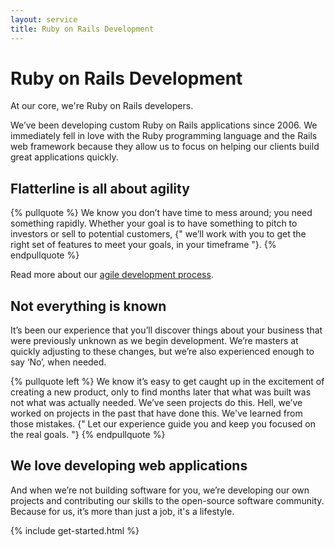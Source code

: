 ```yaml
---
layout: service
title: Ruby on Rails Development
---
```


# Ruby on Rails Development

At our core, we're Ruby on Rails developers.

We’ve been developing custom Ruby on Rails applications since 2006. We immediately fell in love with the Ruby programming language and the Rails web framework because they allow us to focus on helping our clients build great applications quickly.

## Flatterline is all about agility

{% pullquote %}
We know you don’t have time to mess around; you need something rapidly. Whether your goal is to have something to pitch to investors or sell to potential customers, {" we’ll work with you to get the right set of features to meet your goals, in your timeframe "}.
{% endpullquote %}

Read more about our <a href="/agile-development/">agile development process</a>.

## Not everything is known

It’s been our experience that you’ll discover things about your business that were previously unknown as we begin development. We’re masters at quickly adjusting to these changes, but we’re also experienced enough to say ‘No’, when needed.

{% pullquote left %}
We know it’s easy to get caught up in the excitement of creating a new product, only to find months later that what was built was not what was actually needed. We’ve seen projects do this. Hell, we’ve worked on projects in the past that have done this. We've learned from those mistakes. {" Let our experience guide you and keep you focused on the real goals. "}
{% endpullquote %}

## We love developing web applications

And when we’re not building software for you, we’re developing our own projects and contributing our skills to the open-source software community. Because for us, it’s more than just a job, it's a lifestyle.

{% include get-started.html %}
